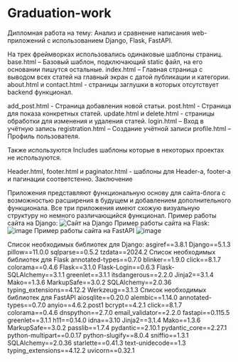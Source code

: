 # Graduation-work
Дипломная работа на тему: Анализ и сравнение написания web-приложений с использованием Django, Flask, FastAPI.

На трех фреймворках использовались одинаковые шаблоны страниц.
base.html – Базовый шаблон, подключающий static файл, на его основании пишутся остальные. 
index.html – Главная страница с выводом всех статей на главный экран с датой публикации и категории.
about.html и contact.html - страницы заглушки в которых отсутствует backend функционал.

add_post.html - Страница добавления новой статьи.
post.html - Страница для показа конкретных статей.
update.html и delete.html - страницы обработки для изменения и удаления статей.
login.html – Вход в учётную запись
registration.html – Создание учётной записи
profile.html – Профиль пользователя.

Также используются Includes шаблоны которые в некоторых проектах не используются.

Header.html, footer.html и paginator.html - шаблоны для Header-а, footer-а и пагинации соответстенно.
Заключение

Приложения представляют функциональную основу для сайта-блога с возможностью расширения в будущем и добавлением дополнительного функционала. Все три приложения имеют схожую визуальную структуру но немного различающийся функционал.
Пример работы сайта на Django:
![Сайт на Django](https://github.com/user-attachments/assets/10d5793d-e67a-4e00-9f90-f6c67df0f1d7)
Пример работы сайта на Flask:
![image](https://github.com/user-attachments/assets/0c2f31f9-7aaa-4ece-b18a-d61ee31f7216)
Пример работы сайта на FastAPI
![image](https://github.com/user-attachments/assets/450116dc-82b7-40a3-a82e-9f5e75f10ebf)



Список необходимых библиотек для Django:
asgiref==3.8.1
Django==5.1.3
pillow==11.0.0
sqlparse==0.5.2
tzdata==2024.2
Список необходимых библиотек для Flask
annotated-types==0.7.0
blinker==1.9.0
click==8.1.7
colorama==0.4.6
Flask==3.1.0
Flask-Login==0.6.3
Flask-SQLAlchemy==3.1.1
greenlet==3.1.1
itsdangerous==2.2.0
Jinja2==3.1.4
Mako==1.3.6
MarkupSafe==3.0.2
SQLAlchemy==2.0.36
typing_extensions==4.12.2
Werkzeug==3.1.3
Список необходимых библиотек для FastAPI
aiosqlite==0.20.0
alembic==1.14.0
annotated-types==0.7.0
anyio==4.6.2.post1
bcrypt==4.2.1
click==8.1.7
colorama==0.4.6
dnspython==2.7.0
email_validator==2.2.0
fastapi==0.115.5
greenlet==3.1.1
h11==0.14.0
idna==3.10
Jinja2==3.1.4
Mako==1.3.6
MarkupSafe==3.0.2
passlib==1.7.4
pydantic==2.10.1
pydantic_core==2.27.1
python-multipart==0.0.17
python-slugify==8.0.4
sniffio==1.3.1
SQLAlchemy==2.0.36
starlette==0.41.3
text-unidecode==1.3
typing_extensions==4.12.2
uvicorn==0.32.1
